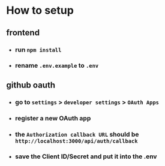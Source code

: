 # How to setup
## frontend
- ### run `npm install`
- ### rename `.env.example` to `.env`
## github oauth
- ### go to `settings` > `developer settings` > `OAuth Apps`
- ### register a new OAuth app
- ### the `Authorization callback URL` should be `http://localhost:3000/api/auth/callback`
- ### save the Client ID/Secret and put it into the .env